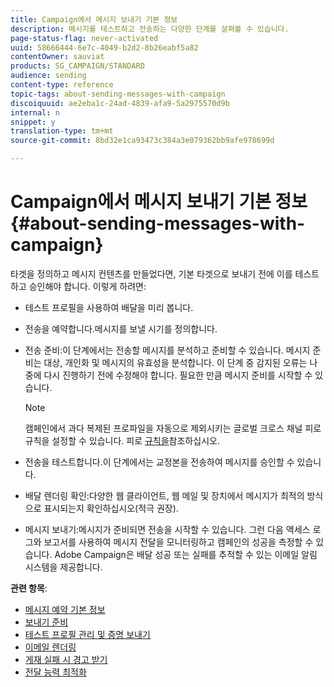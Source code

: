 ```yaml
---
title: Campaign에서 메시지 보내기 기본 정보
description: 메시지를 테스트하고 전송하는 다양한 단계를 살펴볼 수 있습니다.
page-status-flag: never-activated
uuid: 58666444-6e7c-4049-b2d2-8b26eabf5a82
contentOwner: sauviat
products: SG_CAMPAIGN/STANDARD
audience: sending
content-type: reference
topic-tags: about-sending-messages-with-campaign
discoiquuid: ae2eba1c-24ad-4839-afa9-5a2975570d9b
internal: n
snippet: y
translation-type: tm+mt
source-git-commit: 8bd32e1ca93473c384a3e079362bb9afe978699d

---
```



# Campaign에서 메시지 보내기 기본 정보{#about-sending-messages-with-campaign}

타겟을 정의하고 메시지 컨텐츠를 만들었다면, 기본 타겟으로 보내기 전에 이를 테스트하고 승인해야 합니다. 이렇게 하려면:

* 테스트 프로필을 사용하여 배달을 미리 봅니다.
* 전송을 예약합니다.메시지를 보낼 시기를 정의합니다.
* 전송 준비:이 단계에서는 전송할 메시지를 분석하고 준비할 수 있습니다. 메시지 준비는 대상, 개인화 및 메시지의 유효성을 분석합니다. 이 단계 중 감지된 오류는 나중에 다시 진행하기 전에 수정해야 합니다. 필요한 만큼 메시지 준비를 시작할 수 있습니다.

   >[!NOTE]
   >
   >캠페인에서 과다 복제된 프로파일을 자동으로 제외시키는 글로벌 크로스 채널 피로 규칙을 설정할 수 있습니다. 피로 [규칙을](../../administration/using/fatigue-rules.md)참조하십시오.

* 전송을 테스트합니다.이 단계에서는 교정본을 전송하여 메시지를 승인할 수 있습니다.
* 배달 렌더링 확인:다양한 웹 클라이언트, 웹 메일 및 장치에서 메시지가 최적의 방식으로 표시되는지 확인하십시오(적극 권장).
* 메시지 보내기:메시지가 준비되면 전송을 시작할 수 있습니다. 그런 다음 액세스 로그와 보고서를 사용하여 메시지 전달을 모니터링하고 캠페인의 성공을 측정할 수 있습니다. Adobe Campaign은 배달 성공 또는 실패를 추적할 수 있는 이메일 알림 시스템을 제공합니다.

**관련 항목**:

* [메시지 예약 기본 정보](../../sending/using/about-scheduling-messages.md)
* [보내기 준비](../../sending/using/preparing-the-send.md)
* [테스트 프로필 관리 및 증명 보내기](../../sending/using/managing-test-profiles-and-sending-proofs.md)
* [이메일 렌더링](../../sending/using/email-rendering.md)
* [게재 실패 시 경고 받기](../../sending/using/receiving-alerts-when-failures-happen.md)
* [전달 능력 최적화](../../sending/using/about-deliverability.md)
